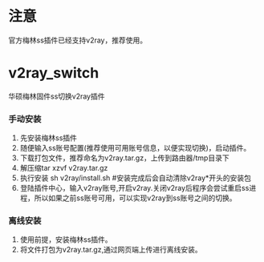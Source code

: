 # 注意
官方梅林ss插件已经支持v2ray，推荐使用。
# v2ray_switch
华硕梅林固件ss切换v2ray插件

### 手动安装
1. 先安装梅林ss插件
2. 随便输入ss账号配置(推荐使用可用账号信息，以便实现切换)，启动插件。
3. 下载打包文件，推荐命名为v2ray.tar.gz，上传到路由器/tmp目录下
4. 解压缩tar xzvf v2ray.tar.gz
5. 执行安装 sh v2ray/install.sh #安装完成后会自动清除v2ray*开头的安装包
6. 登陆插件中心，输入v2ray账号,开启v2ray.关闭v2ray后程序会尝试重启ss进程，所以如果之前ss账号可用，可以实现v2ray到ss账号之间的切换。

### 离线安装
1. 使用前提，安装梅林ss插件。
2. 将文件打包为v2ray.tar.gz,通过网页端上传进行离线安装。

